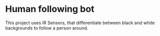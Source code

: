 # Human following bot

This project uses IR Sensors, that differentiate between black and white backgrounds to follow a person around.
